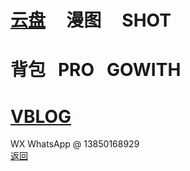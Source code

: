 # [云盘](https://pan.baidu.com/s/1S5NUrdHv3ot61Xh8h3Jshg)      漫图      SHOT<br /> 
# 背包   PRO    GOWITH<br />
# [VBLOG](http://blog.sina.cn/dpool/blog/u/6514773409)<br />
WX WhatsApp @ 13850168929 <br />
[返回](https://myio.github.io/)
